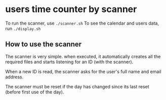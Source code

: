 # users time counter by scanner

To run the scanner, use `./scanner.sh`
To see the calendar and users data, run `./display.sh`

## How to use the scanner

The scanner is very simple. when executed, it automatically creates all the required files and starts listening for an ID (with the scanner).

When a new ID is read, the scanner asks for the user's full name and email address.

The scanner must be reset if the day has changed since its last reset (before first use of the day).
